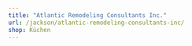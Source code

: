 ```yaml
---
title: "Atlantic Remodeling Consultants Inc."
url: /jackson/atlantic-remodeling-consultants-inc/
shop: Küchen
---
```

